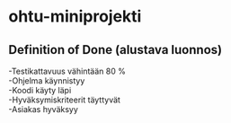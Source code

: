 # ohtu-miniprojekti

## Definition of Done (alustava luonnos)  
-Testikattavuus vähintään 80 %  
-Ohjelma käynnistyy  
-Koodi käyty läpi  
-Hyväksymiskriteerit täyttyvät  
-Asiakas hyväksyy  
